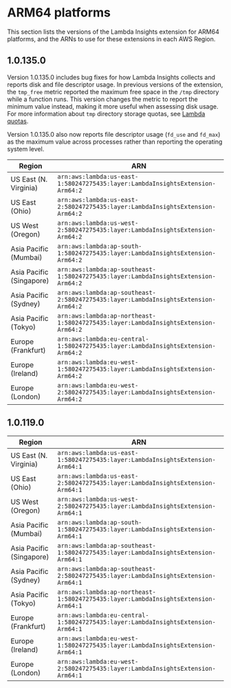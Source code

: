 # ARM64 platforms<a name="Lambda-Insights-extension-versionsARM"></a>

This section lists the versions of the Lambda Insights extension for ARM64 platforms, and the ARNs to use for these extensions in each AWS Region\.

## 1\.0\.135\.0<a name="Lambda-Insights-extension-ARM-1.0.135.0"></a>

Version 1\.0\.135\.0 includes bug fixes for how Lambda Insights collects and reports disk and file descriptor usage\. In previous versions of the extension, the `tmp_free` metric reported the maximum free space in the `/tmp` directory while a function runs\. This version changes the metric to report the minimum value instead, making it more useful when assessing disk usage\. For more information about `tmp` directory storage quotas, see [Lambda quotas](https://docs.aws.amazon.com/lambda/latest/dg/gettingstarted-limits.html)\.

Version 1\.0\.135\.0 also now reports file descriptor usage \(`fd_use` and `fd_max`\) as the maximum value across processes rather than reporting the operating system level\. 


| Region | ARN | 
| --- | --- | 
|  US East \(N\. Virginia\) |  `arn:aws:lambda:us-east-1:580247275435:layer:LambdaInsightsExtension-Arm64:2`  | 
|  US East \(Ohio\) |  `arn:aws:lambda:us-east-2:580247275435:layer:LambdaInsightsExtension-Arm64:2`  | 
|  US West \(Oregon\) |  `arn:aws:lambda:us-west-2:580247275435:layer:LambdaInsightsExtension-Arm64:2`  | 
|  Asia Pacific \(Mumbai\) |  `arn:aws:lambda:ap-south-1:580247275435:layer:LambdaInsightsExtension-Arm64:2`  | 
|  Asia Pacific \(Singapore\) |  `arn:aws:lambda:ap-southeast-1:580247275435:layer:LambdaInsightsExtension-Arm64:2`  | 
|  Asia Pacific \(Sydney\) |  `arn:aws:lambda:ap-southeast-2:580247275435:layer:LambdaInsightsExtension-Arm64:2`  | 
|  Asia Pacific \(Tokyo\) |  `arn:aws:lambda:ap-northeast-1:580247275435:layer:LambdaInsightsExtension-Arm64:2`  | 
|  Europe \(Frankfurt\) |  `arn:aws:lambda:eu-central-1:580247275435:layer:LambdaInsightsExtension-Arm64:2`  | 
|  Europe \(Ireland\) |  `arn:aws:lambda:eu-west-1:580247275435:layer:LambdaInsightsExtension-Arm64:2`  | 
|  Europe \(London\) |  `arn:aws:lambda:eu-west-2:580247275435:layer:LambdaInsightsExtension-Arm64:2`  | 

## 1\.0\.119\.0<a name="Lambda-Insights-extension-ARM-1.0.119.0"></a>


| Region | ARN | 
| --- | --- | 
|  US East \(N\. Virginia\) |  `arn:aws:lambda:us-east-1:580247275435:layer:LambdaInsightsExtension-Arm64:1`  | 
|  US East \(Ohio\) |  `arn:aws:lambda:us-east-2:580247275435:layer:LambdaInsightsExtension-Arm64:1`  | 
|  US West \(Oregon\) |  `arn:aws:lambda:us-west-2:580247275435:layer:LambdaInsightsExtension-Arm64:1`  | 
|  Asia Pacific \(Mumbai\) |  `arn:aws:lambda:ap-south-1:580247275435:layer:LambdaInsightsExtension-Arm64:1`  | 
|  Asia Pacific \(Singapore\) |  `arn:aws:lambda:ap-southeast-1:580247275435:layer:LambdaInsightsExtension-Arm64:1`  | 
|  Asia Pacific \(Sydney\) |  `arn:aws:lambda:ap-southeast-2:580247275435:layer:LambdaInsightsExtension-Arm64:1`  | 
|  Asia Pacific \(Tokyo\) |  `arn:aws:lambda:ap-northeast-1:580247275435:layer:LambdaInsightsExtension-Arm64:1`  | 
|  Europe \(Frankfurt\) |  `arn:aws:lambda:eu-central-1:580247275435:layer:LambdaInsightsExtension-Arm64:1`  | 
|  Europe \(Ireland\) |  `arn:aws:lambda:eu-west-1:580247275435:layer:LambdaInsightsExtension-Arm64:1`  | 
|  Europe \(London\) |  `arn:aws:lambda:eu-west-2:580247275435:layer:LambdaInsightsExtension-Arm64:1`  | 